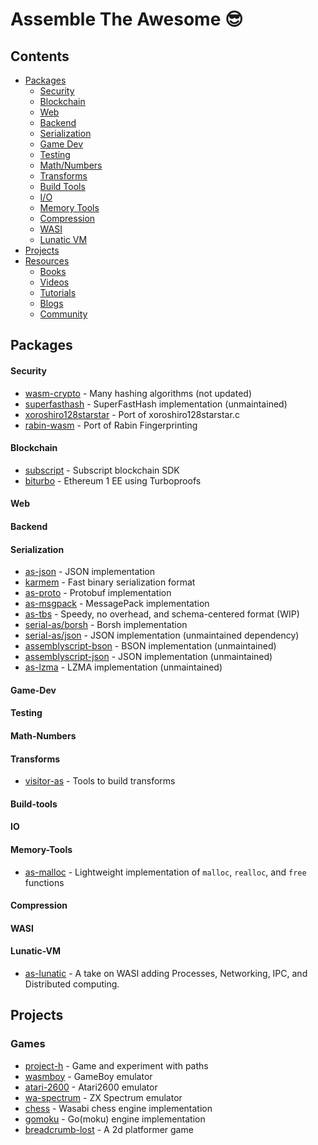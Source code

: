 # Assemble The Awesome 😎
## Contents

- [Packages](#packages)
    - [Security](#security)
    - [Blockchain](#blockchain)
    - [Web](#web)
    - [Backend](#backend)
    - [Serialization](#serialization)
    - [Game Dev](#game-dev)
    - [Testing](#testing)
    - [Math/Numbers](#math-numbers)
    - [Transforms](#transforms)
    - [Build Tools](#build-tools)
    - [I/O](#io)
    - [Memory Tools](#memory-tools)
    - [Compression](#compression)
    - [WASI](#wasi)
    - [Lunatic VM](#lunatic-vm)
- [Projects](#projects)
- [Resources](#resources)
    - [Books](#books)
    - [Videos](#videos)
    - [Tutorials](#tutorials)
    - [Blogs](#blogs)
    - [Community](#community)

## Packages
#### Security
- [wasm-crypto](https://github.com/jedisct1/wasm-crypto) - Many hashing algorithms (not updated)
- [superfasthash](https://github.com/mjethani/superfasthash) - SuperFastHash implementation (unmaintained)
- [xoroshiro128starstar](https://github.com/krisselden/xoroshiro128starstar) - Port of xoroshiro128starstar.c
- [rabin-wasm](https://github.com/hugomrdias/rabin-wasm) - Port of Rabin Fingerprinting
#### Blockchain
- [subscript](https://github.com/ascontract/subscript) - Subscript blockchain SDK
- [biturbo](https://github.com/ewasm/biturbo) - Ethereum 1 EE using Turboproofs
#### Web
#### Backend
#### Serialization
- [as-json](https://github.com/JairusSW/as-json) - JSON implementation
- [karmem](https://github.com/inkeliz/karmem) - Fast binary serialization format
- [as-proto](https://github.com/piotr-oles/as-proto) - Protobuf implementation
- [as-msgpack](https://github.com/wapc/as-msgpack) - MessagePack implementation
- [as-tbs](https://github.com/JairusSW/as-tbs) - Speedy, no overhead, and schema-centered format (WIP)
- [serial-as/borsh](https://github.com/gagdiez/serial-as/tree/main/borsh) - Borsh implementation
- [serial-as/json](https://github.com/gagdiez/serial-as/tree/main/json) - JSON implementation (unmaintained dependency)
- [assemblyscript-bson](https://github.com/nearprotocol/assemblyscript-bson) - BSON implementation (unmaintained)
- [assemblyscript-json](https://github.com/near/assemblyscript-json) - JSON implementation (unmaintained)
- [as-lzma](https://github.com/01alchemist/AS-LZMA) - LZMA implementation (unmaintained)
#### Game-Dev
#### Testing
#### Math-Numbers
#### Transforms
- [visitor-as](https://github.com/as-pect/visitor-as) - Tools to build transforms
#### Build-tools
#### IO
#### Memory-Tools
- [as-malloc](https://github.com/fabriciopashaj/as-malloc) - Lightweight implementation of `malloc`, `realloc`, and `free` functions
#### Compression
#### WASI
#### Lunatic-VM
- [as-lunatic](https://github.com/lunatic-solutions/as-lunatic) - A take on WASI adding Processes, Networking, IPC, and Distributed computing.
## Projects

### Games
- [project-h](https://github.com/Tugcga/Project-H) - Game and experiment with paths
- [wasmboy](https://github.com/torch2424/wasmBoy) - GameBoy emulator
- [atari-2600](https://github.com/ColinEberhardt/atari2600-wasm) - Atari2600 emulator
- [wa-spectrum](https://github.com/Dotneteer/wa-spectrum-engine) - ZX Spectrum emulator
- [chess](https://github.com/mhonert/chess) - Wasabi chess engine implementation
- [gomoku](https://github.com/jolestar/gomoku-wasm) - Go(moku) engine implementation
- [breadcrumb-lost](https://github.com/ttulka/2d-videogame-in-assemblyscript) - A 2d platformer game
